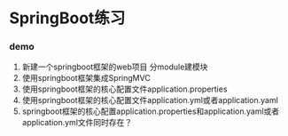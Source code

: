 # SpringBoot练习

### demo
1. 新建一个springboot框架的web项目
    分module建模块
2. 使用springboot框架集成SpringMVC
3. 使用springboot框架的核心配置文件application.properties
4. 使用springboot框架的核心配置文件application.yml或者application.yaml
5. springboot框架的核心配置application.properties和application.yaml或者application.yml文件同时存在？


